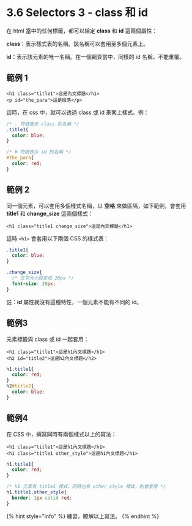 # 3.6 Selectors 3 - class 和 id

在 html 當中的任何標籤，都可以給定 **class** 和 **id** 這兩個屬性：

**class**：表示樣式表的名稱。該名稱可以套用至多個元素上。

**id**：表示該元素的唯一名稱。在一個網頁當中，同樣的 id 名稱，不能重覆。

## 範例 1

```markup
<h1 class="title1">這是內文標題</h1>
<p id="the_para">這是段落</p>
```

這時，在 css 中，就可以透過 class 或 id 來套上樣式。例：

```css
/* . 符號表示 class 的名稱 */
.title1{
  color: blue;
}

/* # 符號表示 id 的名稱 */
#the_para{
  color: red;
}
```

## 範例 2

同一個元素，可以套用多個樣式名稱，以 **空格** 來做區隔，如下範例，會套用 **title1** 和 **change\_size** 這兩個樣式：

```markup
<h1 class="title1 change_size">這是內文標題</h1>
```

這時 `<h1>` 會套用以下兩個 CSS 的樣式表：

```css
.title1{
  color: blue;
}

.change_size{
  /* 文字大小設定成 20px */
  font-size: 20px;
}
```

註：**id** 屬性就沒有這種特性，一個元素不能有不同的 id。

## 範例3

元素標籤與 class 或 id 一起套用：

```markup
<h1 class="title1">這是h1內文標題</h1>
<h2 id="title2">這是h2內文標題</h2>
```

```css
h1.title1{
  color: red;
}
h2#title2{
  color: blue;
}
```

## 範例4

在 CSS 中，撰寫同時有兩個樣式以上的寫法：

```markup
<h1 class="title1">這是h1內文標題</h1>
<h1 class="title1 other_style">這是h1內文標題</h1>
```

```css
h1.title1{
  color: red;
}

/* h1 元素有 title1 樣式，同時也有 other_style 樣式，則會套用 */
h1.title1.other_style{
  border: 1px solid red;
}
```

{% hint style="info" %}
練習，瞭解以上寫法。
{% endhint %}

